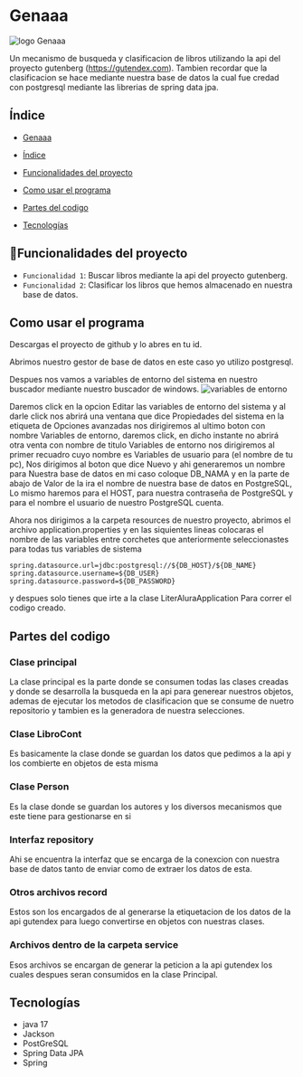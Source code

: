 # Genaaa

![logo Genaaa](https://github.com/JonathanStevenCM/LiterAlura/assets/74932904/8e2bb5a3-0a5e-42a5-a8f5-a5011dd38003)

Un mecanismo de busqueda y clasificacion de libros utilizando la api del proyecto gutenberg (https://gutendex.com).
Tambien recordar que la clasificacion se hace mediante nuestra base de datos la cual fue credad con postgresql mediante
las librerias de spring data jpa.

## Índice

* [Genaaa](#Genaaa)

- [Índice](#índice)

- [Funcionalidades del proyecto](#Funcionalidades-del-proyecto)

- [Como usar el programa](#Como-usar-el-programa)

- [Partes del codigo](#Partes-del-codigo)

- [Tecnologías](#Tecnologías)

## :hammer:Funcionalidades del proyecto

- `Funcionalidad 1`: Buscar libros mediante la api del proyecto gutenberg.
- `Funcionalidad 2`: Clasificar los libros que hemos almacenado en nuestra base de datos.

## Como usar el programa
Descargas el proyecto de github y lo abres en tu id.

Abrimos nuestro gestor de base de datos en este caso yo utilizo postgresql.

Despues nos vamos a variables de entorno del sistema en nuestro buscador mediante nuestro buscador de windows.
![variables de entorno](https://github.com/JonathanStevenCM/LiterAlura/assets/74932904/f84675f7-1e15-4c48-b8c9-938ed1421276)

Daremos click en la opcion Editar las variables de entorno del sistema y al darle click nos abrirá 
una ventana que dice Propiedades del sistema en la etiqueta de Opciones avanzadas nos dirigiremos al ultimo boton
con nombre Variables de entorno, daremos click, en dicho instante no abrirá otra venta con nombre de titulo
Variables de entorno nos dirigiremos al primer recuadro cuyo nombre es Variables de usuario para (el nombre de tu pc),
Nos dirigimos al boton que dice Nuevo y ahi generaremos un nombre para Nuestra base de datos en mi caso coloque DB_NAMA y
en la parte de abajo de Valor de la ira el nombre de nuestra base de datos en PostgreSQL, Lo mismo haremos para el HOST,
para nuestra contraseña de PostgreSQL  y para el nombre el usuario de nuestro PostgreSQL cuenta.

Ahora nos dirigimos a la carpeta resources de nuestro proyecto, abrimos el archivo application.properties y en las siquientes lineas
colocaras el nombre de las variables entre corchetes que anteriormente seleccionastes para todas tus variables de sistema
```
spring.datasource.url=jdbc:postgresql://${DB_HOST}/${DB_NAME}
spring.datasource.username=${DB_USER}
spring.datasource.password=${DB_PASSWORD}
```

y despues solo tienes que irte a la clase LiterAluraApplication Para correr el codigo creado.

## Partes del codigo


### Clase principal

La clase principal es la parte donde se consumen todas las clases creadas y donde se desarrolla la busqueda en la api para 
generear nuestros objetos, ademas de ejecutar los metodos de clasificacion que se consume de nuetro repositorio y tambien
es la generadora de nuestra selecciones.

### Clase LibroCont

Es basicamente la clase donde se guardan los datos que pedimos a la api y los combierte en objetos de esta misma

### Clase Person

Es la clase donde se guardan los autores y los diversos mecanismos que este tiene para gestionarse en si

### Interfaz repository

Ahi se encuentra la interfaz que se encarga de la conexcion con nuestra base de datos tanto de enviar como
de extraer los datos de esta.

### Otros archivos record

Estos son los encargados de al generarse la etiquetacion de los datos de la api gutendex para luego 
convertirse en objetos con nuestras clases.

### Archivos dentro de la carpeta service

Esos archivos se encargan de generar la peticion a la api gutendex los cuales despues seran consumidos
en la clase Principal.



## Tecnologías

- java 17
- Jackson
- PostGreSQL
- Spring Data JPA
- Spring

